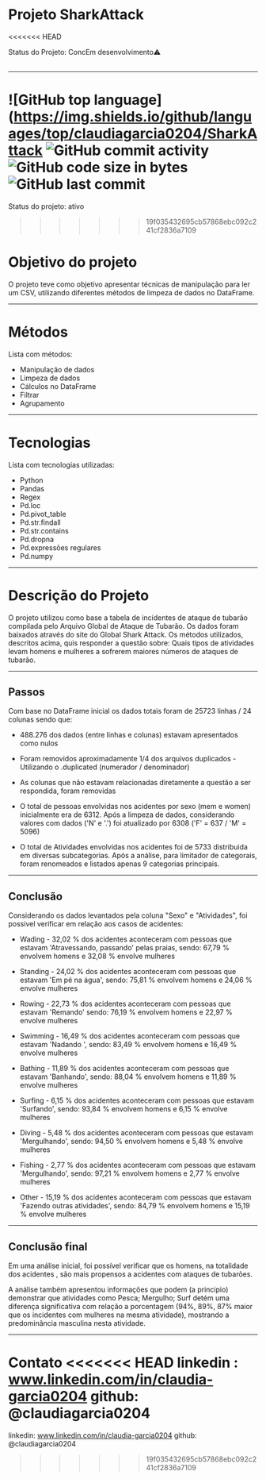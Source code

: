 # Projeto SharkAttack
<<<<<<< HEAD

Status do Projeto: ConcEm desenvolvimento:warning:
<br/>
<br/>

___
![GitHub top language](https://img.shields.io/github/languages/top/claudiagarcia0204/SharkAttack
![GitHub commit activity](https://img.shields.io/github/commit-activity/m/claudiagarcia0204/SharkAttack)
![GitHub code size in bytes](https://img.shields.io/github/languages/code-size/claudiagarcia0204/SharkAttack)
![GitHub last commit](https://img.shields.io/github/last-commit/claudiagarcia0204/SharkAttack)
=======
Status do projeto: ativo
>>>>>>> 19f035432695cb57868ebc092c241cf2836a7109

# Objetivo do projeto
O projeto teve como objetivo apresentar técnicas de manipulação para ler um CSV, utilizando diferentes métodos de limpeza de dados no DataFrame. 

___
# Métodos
Lista com métodos:

* Manipulação de dados
* Limpeza de dados
* Cálculos no DataFrame
* Filtrar
* Agrupamento

___
# Tecnologias
Lista com tecnologias utilizadas:

* Python
* Pandas
* Regex
* Pd.loc
* Pd.pivot_table
* Pd.str.findall
* Pd.str.contains
* Pd.dropna
* Pd.expressões regulares
* Pd.numpy

___
# Descrição do Projeto
O projeto utilizou como base a tabela de incidentes de ataque de tubarão compilada pelo Arquivo Global de Ataque de Tubarão. Os dados foram baixados através do site do Global Shark Attack. 
Os métodos utilizados, descritos acima, quis responder a questão sobre: Quais tipos de atividades levam homens e mulheres a sofrerem maiores números de ataques de tubarão.

___
## Passos
Com base no DataFrame inicial os dados totais foram de  25723 linhas / 24 colunas sendo que:
* 488.276 dos dados (entre linhas e colunas) estavam apresentados como nulos

* Foram removidos aproximadamente 1/4 dos arquivos duplicados - Utilizando o .duplicated (numerador / denominador)

* As colunas que não estavam relacionadas diretamente a questão a ser respondida, foram removidas

* O total de pessoas envolvidas nos acidentes por sexo (mem e women) inicialmente era de 6312. Após a limpeza de dados, considerando valores com dados ('N' e '.') foi atualizado por 6308 ('F' = 637 / 'M' = 5096)

* O total de Atividades envolvidas nos acidentes foi de 5733 distribuida em diversas subcategorias. Após a análise, para limitador de categorais, foram renomeados e listados apenas 9 categorias principais.

___
## Conclusão
Considerando os dados levantados pela coluna "Sexo" e "Atividades", foi possivel verificar em relação aos casos de acidentes:

* Wading - 32,02 % dos acidentes aconteceram com pessoas que estavam 'Atravessando, passando' pelas praias, sendo: 67,79 % envolvem homens e 32,08 % envolve mulheres

* Standing - 24,02 % dos acidentes aconteceram com pessoas que estavam 'Em pé na água', sendo: 75,81 % envolvem homens e 24,06 % envolve mulheres

* Rowing - 22,73 % dos acidentes aconteceram com pessoas que estavam 'Remando' sendo: 76,19 % envolvem homens e 22,97 % envolve mulheres

* Swimming - 16,49 % dos acidentes aconteceram com pessoas que estavam 'Nadando ', sendo: 83,49 % envolvem homens e 16,49 % envolve mulheres

* Bathing - 11,89 % dos acidentes aconteceram com pessoas que estavam 'Banhando', sendo: 88,04 % envolvem homens e 11,89 % envolve mulheres

* Surfing - 6,15 % dos acidentes aconteceram com pessoas que estavam 'Surfando', sendo: 93,84 % envolvem homens e 6,15 % envolve mulheres

* Diving - 5,48 % dos acidentes aconteceram com pessoas que estavam 'Mergulhando', sendo: 94,50 % envolvem homens e 5,48 % envolve mulheres 

* Fishing - 2,77 % dos acidentes aconteceram com pessoas que estavam 'Mergulhando', sendo: 97,21 % envolvem homens e 2,77 % envolve mulheres 

* Other - 15,19 % dos acidentes aconteceram com pessoas que estavam 'Fazendo outras atividades', sendo: 84,79 % envolvem homens e 15,19 % envolve mulheres 

___
## Conclusão final
Em uma análise inicial, foi possível verificar que os homens, na totalidade dos acidentes , são mais propensos a acidentes com ataques de tubarões.

A análise também apresentou informações que podem (a principio) demonstrar que atividades como Pesca; Mergulho; Surf detém uma diferença significativa com relação a porcentagem (94%, 89%, 87% maior que os incidentes com mulheres na mesma atividade), mostrando a predominância masculina nesta atividade.

___
Contato
<<<<<<< HEAD
linkedin : www.linkedin.com/in/claudia-garcia0204
github: @claudiagarcia0204
=======
linkedin: www.linkedin.com/in/claudia-garcia0204
github: @claudiagarcia0204
>>>>>>> 19f035432695cb57868ebc092c241cf2836a7109
